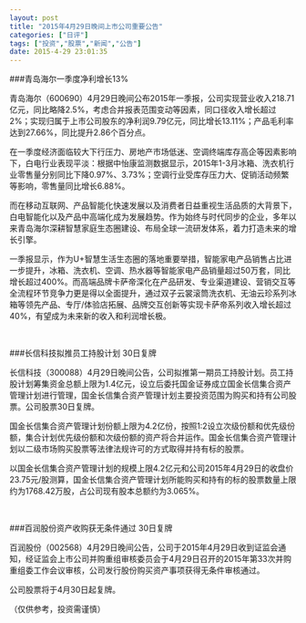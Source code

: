 ```yaml
---
layout: post
title: "2015年4月29日晚间上市公司重要公告"
categories: ["日评"]
tags: ["投资","股票","新闻","公告"]
date: 2015-4-29 23:01:35
---
```

###青岛海尔一季度净利增长13%

青岛海尔（600690）4月29日晚间公布2015年一季报，公司实现营业收入218.71亿元，同比略降2.5%，考虑合并报表范围变动等因素，同口径收入增长超过2%；实现归属于上市公司股东的净利润9.79亿元，同比增长13.11%；产品毛利率达到27.66%，同比提升2.86个百分点。

在一季度经济面临较大下行压力、房地产市场低迷、空调终端库存高企等因素影响下，白电行业表现平淡：根据中怡康监测数据显示，2015年1-3月冰箱、洗衣机行业零售量分别同比下降0.97%、3.73%；空调行业受库存压力大、促销活动频繁等影响，零售量同比增长6.88%。

而在移动互联网、产品智能化快速发展以及消费者日益重视生活品质的大背景下，白电智能化以及产品中高端化成为发展趋势。作为始终与时代同步的企业，多年以来青岛海尔深耕智慧家庭生态圈建设、布局全球一流研发体系，着力打造未来的增长引擎。

一季报显示，作为U+智慧生活生态圈的落地重要举措，智能家电产品销售占比进一步提升，冰箱、洗衣机、空调、热水器等智能家电产品销量超过50万套，同比增长超过400%。而高端品牌卡萨帝深化在产品研发、专业渠道建设、营销交互等全流程环节竞争力更是得以全面提升，通过双子云裳滚筒洗衣机、无油云珍系列冰箱等领先产品、专厅/体验店拓展、品牌交互创新等实现卡萨帝系列收入增长超过40%，有望成为未来新的收入和利润增长极。

<br>

###长信科技拟推员工持股计划 30日复牌

长信科技（300088）4月29日晚间公告，公司拟推第一期员工持股计划。员工持股计划筹集资金总额上限为1.4亿元，设立后委托国金证券成立国金长信集合资产管理计划进行管理，国金长信集合资产管理计划主要投资范围为购买和持有公司股票。公司股票30日复牌。

国金长信集合资产管理计划份额上限为4.2亿份，按照1:2设立次级份额和优先级份额，集合计划优先级份额和次级份额的资产将合并运作。国金长信集合资产管理计划以二级市场购买股票等法律法规许可的方式取得并持有标的股票。

以国金长信集合资产管理计划的规模上限4.2亿元和公司2015年4月29日的收盘价23.75元/股测算，国金长信集合资产管理计划所能购买和持有的标的股票数量上限约为1768.42万股，占公司现有股本总额约为3.065%。

<br>

###百润股份资产收购获无条件通过 30日复牌

百润股份（002568）4月29日晚间公告，公司于2015年4月29日收到证监会通知，经证监会上市公司并购重组审核委员会于4月29日召开的2015年第33次并购重组委工作会议审核，公司发行股份购买资产事项获得无条件审核通过。

公司股票将于4月30日起复牌。

（仅供参考，投资需谨慎）
